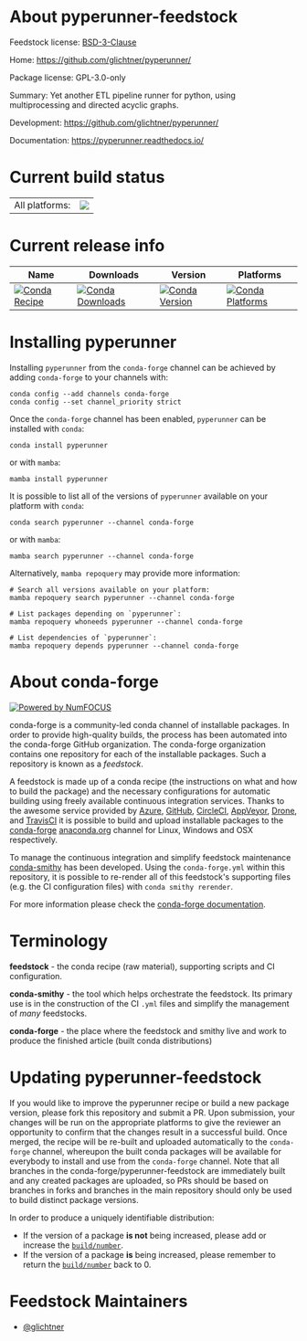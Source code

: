 About pyperunner-feedstock
==========================

Feedstock license: [BSD-3-Clause](https://github.com/conda-forge/pyperunner-feedstock/blob/main/LICENSE.txt)

Home: https://github.com/glichtner/pyperunner/

Package license: GPL-3.0-only

Summary: Yet another ETL pipeline runner for python, using multiprocessing and directed acyclic graphs.

Development: https://github.com/glichtner/pyperunner/

Documentation: https://pyperunner.readthedocs.io/

Current build status
====================


<table><tr><td>All platforms:</td>
    <td>
      <a href="https://dev.azure.com/conda-forge/feedstock-builds/_build/latest?definitionId=11736&branchName=main">
        <img src="https://dev.azure.com/conda-forge/feedstock-builds/_apis/build/status/pyperunner-feedstock?branchName=main">
      </a>
    </td>
  </tr>
</table>

Current release info
====================

| Name | Downloads | Version | Platforms |
| --- | --- | --- | --- |
| [![Conda Recipe](https://img.shields.io/badge/recipe-pyperunner-green.svg)](https://anaconda.org/conda-forge/pyperunner) | [![Conda Downloads](https://img.shields.io/conda/dn/conda-forge/pyperunner.svg)](https://anaconda.org/conda-forge/pyperunner) | [![Conda Version](https://img.shields.io/conda/vn/conda-forge/pyperunner.svg)](https://anaconda.org/conda-forge/pyperunner) | [![Conda Platforms](https://img.shields.io/conda/pn/conda-forge/pyperunner.svg)](https://anaconda.org/conda-forge/pyperunner) |

Installing pyperunner
=====================

Installing `pyperunner` from the `conda-forge` channel can be achieved by adding `conda-forge` to your channels with:

```
conda config --add channels conda-forge
conda config --set channel_priority strict
```

Once the `conda-forge` channel has been enabled, `pyperunner` can be installed with `conda`:

```
conda install pyperunner
```

or with `mamba`:

```
mamba install pyperunner
```

It is possible to list all of the versions of `pyperunner` available on your platform with `conda`:

```
conda search pyperunner --channel conda-forge
```

or with `mamba`:

```
mamba search pyperunner --channel conda-forge
```

Alternatively, `mamba repoquery` may provide more information:

```
# Search all versions available on your platform:
mamba repoquery search pyperunner --channel conda-forge

# List packages depending on `pyperunner`:
mamba repoquery whoneeds pyperunner --channel conda-forge

# List dependencies of `pyperunner`:
mamba repoquery depends pyperunner --channel conda-forge
```


About conda-forge
=================

[![Powered by
NumFOCUS](https://img.shields.io/badge/powered%20by-NumFOCUS-orange.svg?style=flat&colorA=E1523D&colorB=007D8A)](https://numfocus.org)

conda-forge is a community-led conda channel of installable packages.
In order to provide high-quality builds, the process has been automated into the
conda-forge GitHub organization. The conda-forge organization contains one repository
for each of the installable packages. Such a repository is known as a *feedstock*.

A feedstock is made up of a conda recipe (the instructions on what and how to build
the package) and the necessary configurations for automatic building using freely
available continuous integration services. Thanks to the awesome service provided by
[Azure](https://azure.microsoft.com/en-us/services/devops/), [GitHub](https://github.com/),
[CircleCI](https://circleci.com/), [AppVeyor](https://www.appveyor.com/),
[Drone](https://cloud.drone.io/welcome), and [TravisCI](https://travis-ci.com/)
it is possible to build and upload installable packages to the
[conda-forge](https://anaconda.org/conda-forge) [anaconda.org](https://anaconda.org/)
channel for Linux, Windows and OSX respectively.

To manage the continuous integration and simplify feedstock maintenance
[conda-smithy](https://github.com/conda-forge/conda-smithy) has been developed.
Using the ``conda-forge.yml`` within this repository, it is possible to re-render all of
this feedstock's supporting files (e.g. the CI configuration files) with ``conda smithy rerender``.

For more information please check the [conda-forge documentation](https://conda-forge.org/docs/).

Terminology
===========

**feedstock** - the conda recipe (raw material), supporting scripts and CI configuration.

**conda-smithy** - the tool which helps orchestrate the feedstock.
                   Its primary use is in the construction of the CI ``.yml`` files
                   and simplify the management of *many* feedstocks.

**conda-forge** - the place where the feedstock and smithy live and work to
                  produce the finished article (built conda distributions)


Updating pyperunner-feedstock
=============================

If you would like to improve the pyperunner recipe or build a new
package version, please fork this repository and submit a PR. Upon submission,
your changes will be run on the appropriate platforms to give the reviewer an
opportunity to confirm that the changes result in a successful build. Once
merged, the recipe will be re-built and uploaded automatically to the
`conda-forge` channel, whereupon the built conda packages will be available for
everybody to install and use from the `conda-forge` channel.
Note that all branches in the conda-forge/pyperunner-feedstock are
immediately built and any created packages are uploaded, so PRs should be based
on branches in forks and branches in the main repository should only be used to
build distinct package versions.

In order to produce a uniquely identifiable distribution:
 * If the version of a package **is not** being increased, please add or increase
   the [``build/number``](https://docs.conda.io/projects/conda-build/en/latest/resources/define-metadata.html#build-number-and-string).
 * If the version of a package **is** being increased, please remember to return
   the [``build/number``](https://docs.conda.io/projects/conda-build/en/latest/resources/define-metadata.html#build-number-and-string)
   back to 0.

Feedstock Maintainers
=====================

* [@glichtner](https://github.com/glichtner/)

